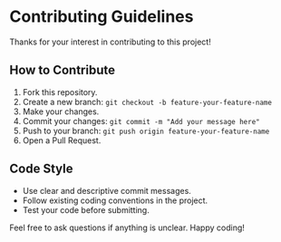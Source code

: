 # Contributing Guidelines

Thanks for your interest in contributing to this project!

## How to Contribute

1. Fork this repository.
2. Create a new branch: `git checkout -b feature-your-feature-name`
3. Make your changes.
4. Commit your changes: `git commit -m "Add your message here"`
5. Push to your branch: `git push origin feature-your-feature-name`
6. Open a Pull Request.

## Code Style

- Use clear and descriptive commit messages.
- Follow existing coding conventions in the project.
- Test your code before submitting.

Feel free to ask questions if anything is unclear. Happy coding!

